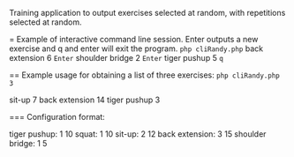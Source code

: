 Training application to output exercises selected at random, with repetitions selected at random.

= Example of interactive command line session. Enter outputs a new exercise and q
  and enter will exit the program.
  `php cliRandy.php`
  back extension 6
  `Enter`
  shoulder bridge 2
  `Enter`
  tiger pushup 5
  `q`


== Example usage for obtaining a list of three exercises:
  `php cliRandy.php 3`

  sit-up 7
  back extension 14
  tiger pushup 3


=== Configuration format:

  tiger pushup:    1   10
  squat:           1   10
  sit-up:          2   12
  back extension:  3   15
  shoulder bridge: 1   5

